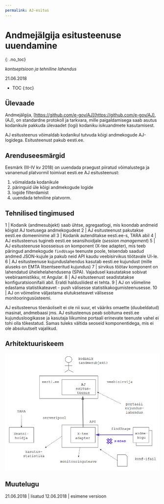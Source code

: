 ```yaml
---
permalink: AJ-esitus
---
```


# Andmejälgija esitusteenuse uuendamine
{: .no_toc}

_kontseptsioon ja tehniline lahendus_

21.06.2018

- TOC
{:toc}

## Ülevaade

Andmejälgija, [https://github.com/e-gov/AJ](https://github.com/e-gov/AJ), (AJ), on standardne protokoll ja tarkvara, mille paigaldamisega saab asutus kodanikule pakkuda ülevaadet (logi) kodaniku isikuandmete kasutamisest.

AJ esitusteenus võimaldab kodanikul tutvuda kõigi andmekogude AJ-logidega. Esitusteenust pakub eesti.ee.

## Arenduseesmärgid

Eesmärk (III-IV kv 2018) on uuendada praegust piiratud võimalustega ja vananenud platvormil toimivat eesti.ee AJ esitusteenust:

1. võimaldada kodanikule
  1. päringuid üle kõigi andmekogude logide
  2. logide filterdamist
3. uuendada tehniline platvorm.

## Tehnilised tingimused

1 | Kodanik (andmesubjekt) saab ühtse, agregaatlogi, mis koondab andmeid kõigist AJ toetusega andmekogudest
2 | AJ esitusteenust pakutakse eesti.ee domeeninime all
3 | Kodanik autenditakse eesti.ee-s, TARA abil
4 | AJ esitusteenus tugineb eesti.ee seansihoidjale (_session management_)
5 | AJ esitusteenuse koosseisus on komponent (X-tee adapter), mis teeb päringud andmekogude `findUsage` teenuste poole, teisendab saadud andmed JSON-kujule ja pakub neid API kaudu veebisirvikus töötavale UI-le.
6 | AJ esitusteenuse kujunduslahendus kasutab eesti.ee kujundust (mille aluseks on EMTA litsentseeritud kujundus)
7 | sirvikus töötav komponent on lahendatud ühelehelahendusena (SPA). Vajadusel kasutatakse sobivat veebiraamistikku, nt Angular.
8 | AJ esitusteenust seadistatakse konfiguratsioonifaili abil. Eraldi haldusliidest ei tehta.
9 | AJ on võimeline edastama statistikateavet - push välisesse statistikakogumisteenusesse.
10 | AJ on võimeline väljastama elutukseteavet välisesse monitooringusüsteemi.

AJ esitusteenus tõenäoliselt ei ole nii suur, et vääriks omaette (duubeldatud) masinat, andmebaasi jms. AJ esitusteenus peab sobituma eesti.ee kujundusloogikasse ja kasutaja liikumine portaali erinevate teenuste vahel ei tohi olla tõkestatud. Samas tuleks vältida seoseid komponentidega, mis ei ole absoluutselt vajalikud.

## Arhitektuuriskeem

<img src='img/AJ-ESITUS.PNG' style='width:700px;'>

## Muutelugu

21.06.2018 | lisatud
12.06.2018 | esimene versioon
